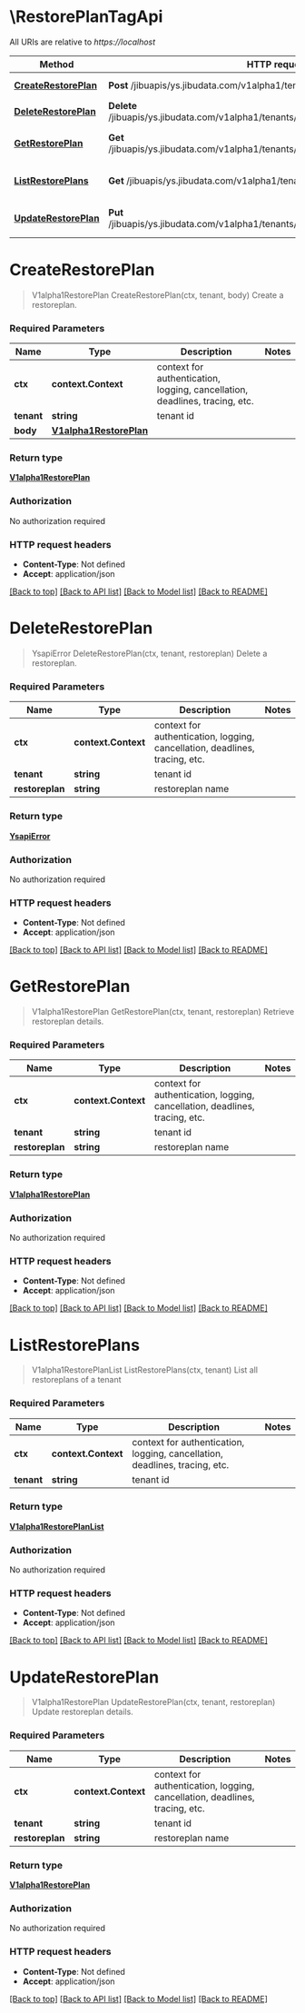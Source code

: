 # \RestorePlanTagApi

All URIs are relative to *https://localhost*

Method | HTTP request | Description
------------- | ------------- | -------------
[**CreateRestorePlan**](RestorePlanTagApi.md#CreateRestorePlan) | **Post** /jibuapis/ys.jibudata.com/v1alpha1/tenants/{tenant}/restoreplans | Create a restoreplan.
[**DeleteRestorePlan**](RestorePlanTagApi.md#DeleteRestorePlan) | **Delete** /jibuapis/ys.jibudata.com/v1alpha1/tenants/{tenant}/restoreplans/{restoreplan} | Delete a restoreplan.
[**GetRestorePlan**](RestorePlanTagApi.md#GetRestorePlan) | **Get** /jibuapis/ys.jibudata.com/v1alpha1/tenants/{tenant}/restoreplans/{restoreplan} | Retrieve restoreplan details.
[**ListRestorePlans**](RestorePlanTagApi.md#ListRestorePlans) | **Get** /jibuapis/ys.jibudata.com/v1alpha1/tenants/{tenant}/restoreplans | List all restoreplans of a tenant
[**UpdateRestorePlan**](RestorePlanTagApi.md#UpdateRestorePlan) | **Put** /jibuapis/ys.jibudata.com/v1alpha1/tenants/{tenant}/restoreplans/{restoreplan} | Update restoreplan details.


# **CreateRestorePlan**
> V1alpha1RestorePlan CreateRestorePlan(ctx, tenant, body)
Create a restoreplan.

### Required Parameters

Name | Type | Description  | Notes
------------- | ------------- | ------------- | -------------
 **ctx** | **context.Context** | context for authentication, logging, cancellation, deadlines, tracing, etc.
  **tenant** | **string**| tenant id | 
  **body** | [**V1alpha1RestorePlan**](V1alpha1RestorePlan.md)|  | 

### Return type

[**V1alpha1RestorePlan**](v1alpha1.RestorePlan.md)

### Authorization

No authorization required

### HTTP request headers

 - **Content-Type**: Not defined
 - **Accept**: application/json

[[Back to top]](#) [[Back to API list]](../README.md#documentation-for-api-endpoints) [[Back to Model list]](../README.md#documentation-for-models) [[Back to README]](../README.md)

# **DeleteRestorePlan**
> YsapiError DeleteRestorePlan(ctx, tenant, restoreplan)
Delete a restoreplan.

### Required Parameters

Name | Type | Description  | Notes
------------- | ------------- | ------------- | -------------
 **ctx** | **context.Context** | context for authentication, logging, cancellation, deadlines, tracing, etc.
  **tenant** | **string**| tenant id | 
  **restoreplan** | **string**| restoreplan name | 

### Return type

[**YsapiError**](ysapi.Error.md)

### Authorization

No authorization required

### HTTP request headers

 - **Content-Type**: Not defined
 - **Accept**: application/json

[[Back to top]](#) [[Back to API list]](../README.md#documentation-for-api-endpoints) [[Back to Model list]](../README.md#documentation-for-models) [[Back to README]](../README.md)

# **GetRestorePlan**
> V1alpha1RestorePlan GetRestorePlan(ctx, tenant, restoreplan)
Retrieve restoreplan details.

### Required Parameters

Name | Type | Description  | Notes
------------- | ------------- | ------------- | -------------
 **ctx** | **context.Context** | context for authentication, logging, cancellation, deadlines, tracing, etc.
  **tenant** | **string**| tenant id | 
  **restoreplan** | **string**| restoreplan name | 

### Return type

[**V1alpha1RestorePlan**](v1alpha1.RestorePlan.md)

### Authorization

No authorization required

### HTTP request headers

 - **Content-Type**: Not defined
 - **Accept**: application/json

[[Back to top]](#) [[Back to API list]](../README.md#documentation-for-api-endpoints) [[Back to Model list]](../README.md#documentation-for-models) [[Back to README]](../README.md)

# **ListRestorePlans**
> V1alpha1RestorePlanList ListRestorePlans(ctx, tenant)
List all restoreplans of a tenant

### Required Parameters

Name | Type | Description  | Notes
------------- | ------------- | ------------- | -------------
 **ctx** | **context.Context** | context for authentication, logging, cancellation, deadlines, tracing, etc.
  **tenant** | **string**| tenant id | 

### Return type

[**V1alpha1RestorePlanList**](v1alpha1.RestorePlanList.md)

### Authorization

No authorization required

### HTTP request headers

 - **Content-Type**: Not defined
 - **Accept**: application/json

[[Back to top]](#) [[Back to API list]](../README.md#documentation-for-api-endpoints) [[Back to Model list]](../README.md#documentation-for-models) [[Back to README]](../README.md)

# **UpdateRestorePlan**
> V1alpha1RestorePlan UpdateRestorePlan(ctx, tenant, restoreplan)
Update restoreplan details.

### Required Parameters

Name | Type | Description  | Notes
------------- | ------------- | ------------- | -------------
 **ctx** | **context.Context** | context for authentication, logging, cancellation, deadlines, tracing, etc.
  **tenant** | **string**| tenant id | 
  **restoreplan** | **string**| restoreplan name | 

### Return type

[**V1alpha1RestorePlan**](v1alpha1.RestorePlan.md)

### Authorization

No authorization required

### HTTP request headers

 - **Content-Type**: Not defined
 - **Accept**: application/json

[[Back to top]](#) [[Back to API list]](../README.md#documentation-for-api-endpoints) [[Back to Model list]](../README.md#documentation-for-models) [[Back to README]](../README.md)

